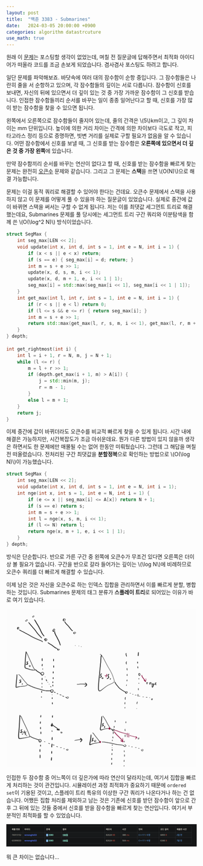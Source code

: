 ```yaml
---
layout: post
title:  "백준 3383 - Submarines"
date:   2024-03-05 20:00:00 +0900
categories: algorithm datastrcuture
use_math: true
---
```


원래 이 [문제][q]는 포스팅할 생각이 없었는데, 며칠 전 질문글에 답해주면서 최적화 아이디어가 떠올라 코드를 조금 손보게 되었습니다. 겸사겸사 포스팅도 하려고 합니다.

일단 문제를 파악해보죠. 바닷속에 여러 대의 잠수함이 순항 중입니다. 그 잠수함들은 나란히 줄을 서 순항하고 있으며, 각 잠수함들의 깊이는 서로 다릅니다. 잠수함이 신호를 보내면, 자신의 뒤에 있으면서 더 깊이 있는 것 중 가장 가까운 잠수함이 그 신호를 받습니다. 인접한 잠수함들끼리 순서를 바꾸는 일이 종종 일어난다고 할 때, 신호를 가장 많이 받는 잠수함을 찾을 수 있으면 됩니다.

왼쪽에서 오른쪽으로 잠수함들이 줄지어 있는데, 줄의 간격은 \\(5\\)km이고, 그 깊이 차이는 mm 단위입니다. 높이에 의한 거리 차이는 간격에 의한 차이보다 극도로 작고, 피타고라스 정리 등으로 증명하면, 빗변 거리를 실제로 구할 필요가 없음을 알 수 있습니다. 어떤 잠수함에서 신호를 보낼 때, 그 신호를 받는 잠수함은 **오른쪽에 있으면서 더 깊은 것 중 가장 왼쪽**에 있습니다.

만약 잠수함끼리 순서를 바꾸는 연산이 없다고 할 때, 신호를 받는 잠수함을 빠르게 찾는 문제는 완전히 [오큰수][nge] 문제와 같습니다. 그리고 그 문제는 **스택**을 쓰면 \\(O(N)\\)으로 해결 가능합니다.

문제는 이걸 동적 쿼리로 해결할 수 있어야 한다는 건데요. 오큰수 문제에서 스택을 사용하지 않고 이 문제를 어떻게 풀 수 있을까 하는 질문글이 있었습니다. 실제로 중간에 값이 바뀌면 스택을 써서는 구할 수 없게 됩니다. 저는 이를 최댓값 세그먼트 트리로 해결했는데요, Submarines 문제를 풀 당시에는 세그먼트 트리 구간 쿼리와 이분탐색을 함께 쓴 \\(O(\log^2 N)\\) 방식이었습니다.

```cpp
struct SegMax {
	int seg_max[LEN << 2];
	void update(int x, int d, int s = 1, int e = N, int i = 1) {
		if (x < s || e < x) return;
		if (s == e) { seg_max[i] = d; return; }
		int m = s + e >> 1;
		update(x, d, s, m, i << 1);
		update(x, d, m + 1, e, i << 1 | 1);
		seg_max[i] = std::max(seg_max[i << 1], seg_max[i << 1 | 1]);
	}
	int get_max(int l, int r, int s = 1, int e = N, int i = 1) {
		if (r < s || e < l) return 0;
		if (l <= s && e <= r) { return seg_max[i]; }
		int m = s + e >> 1;
		return std::max(get_max(l, r, s, m, i << 1), get_max(l, r, m + 1, e, i << 1 | 1));
	}
} depth;

int get_rightmost(int i) {
	int l = i + 1, r = N, m, j = N + 1;
	while (l <= r) {
		m = l + r >> 1;
        if (depth.get_max(i + 1, m) > A[i]) {
			j = std::min(m, j);
			r = m - 1;
		}
		else l = m + 1;
	}
	return j;
}
```

이제 중간에 값이 바뀌더라도 오큰수를 비교적 빠르게 찾을 수 있게 됩니다. 시간 내에 해결은 가능하지만, 시간복잡도가 조금 아쉬운데요. 뭔가 다른 방법이 있지 않을까 생각은 하면서도 한 문제에만 매몰될 수는 없어 한동안 미뤄뒀습니다. 그런데 그 해답을 며칠 전 떠올렸습니다. 전처리된 구간 최댓값을 **분할정복**으로 확인하는 방법으로 \\(O(\log N)\\)이 가능했습니다.

```cpp
struct SegMax {
	int seg_max[LEN << 2];
	void update(int x, int d, int s = 1, int e = N, int i = 1);
    int nge(int x, int s = 1, int e = N, int i = 1) {
        if (e <= x || seg_max[i] <= A[x]) return N + 1;
        if (s == e) return s;
        int m = s + e >> 1;
        int l = nge(x, s, m, i << 1);
        if (l <= N) return l;
        return nge(x, m + 1, e, i << 1 | 1);
    }
} depth;
```

방식은 단순합니다. 반으로 가른 구간 중 왼쪽에 오큰수가 무조건 있다면 오른쪽은 더이상 볼 필요가 없습니다. 구간을 반으로 갈라 들어가는 깊이는 \\(\log N\\)에 비례하므로 오큰수 쿼리를 더 빠르게 해결할 수 있습니다.

이제 남은 것은 자신을 오큰수로 하는 인덱스 집합을 관리하면서 이를 빠르게 분할, 병합하는 것입니다. Submarines 문제의 태그 분류가 **스플레이 트리**로 되어있는 이유가 바로 여기 있습니다.

![image](/assets/images/2024-03-05-q3383/image.jpg)

인접한 두 잠수함 중 어느쪽이 더 깊은가에 따라 연산이 달라지는데, 여기서 집합을 빠르게 처리하는 것이 관건입니다. 시뮬레이션 과정 최적화가 중요하기 때문에 `ordered set`이 기용된 것이고, 스플레이 트리 특유의 이상한 구간 쿼리가 나온다거나 하는 건 없습니다. 어쨌든 집합 처리를 제외하고 남는 것은 기존에 신호를 받던 잠수함이 앞으로 간 후 그 뒤에 있는 것들 중에서 신호를 받을 잠수함을 빠르게 찾는 연산입니다. 여기서 부분적인 최적화를 할 수 있었습니다.

![result](/assets/images/2024-03-05-q3383/result.png)

뭐 큰 차이는 없습니다...

[q]:https://www.acmicpc.net/problem/3383
[nge]:https://www.acmicpc.net/problem/17298